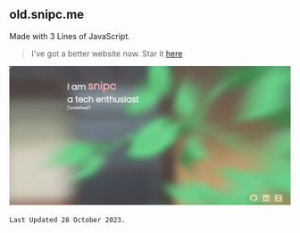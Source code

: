 ## **old.snipc.me**
Made with 3 Lines of JavaScript.

> I've got a better website now. Star it [here](https://github.com/realsnipc/snipc)



![HTML](/img/snipc.png)



  `Last Updated 28 October 2023.`



